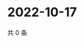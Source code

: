 # 2022-10-17

共 0 条

<!-- BEGIN WEIBO -->
<!-- 最后更新时间 Mon Oct 17 2022 22:28:00 GMT+0800 (China Standard Time) -->

<!-- END WEIBO -->
